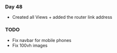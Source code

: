 ### Day 48
- Created all Views + added the router link address

### TODO
- Fix navbar for mobile phones
- Fix 100vh images